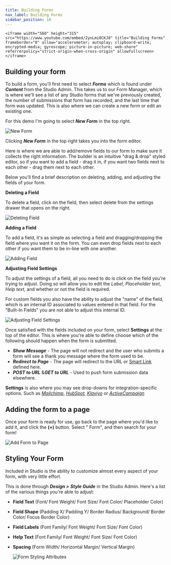 ```yaml
---
title: Building Forms
nav_label: Building Forms
sidebar_position: 10
---
```


    <iframe width="560" height="315" src="https://www.youtube.com/embed/2ynLmi0CKJ8" title="Building Forms" frameborder="0" allow="accelerometer; autoplay; clipboard-write; encrypted-media; gyroscope; picture-in-picture; web-share" referrerpolicy="strict-origin-when-cross-origin" allowfullscreen></iframe>

## Building your form

To build a form, you'll first need to select ***Forms*** which is found under ***Content*** from the Studio Admin. This
takes us to our Form Manager, which is where we'll see a list of any Studio forms that we've previously created, the
number of submissions that form has recorded, and the last time that form was updated. This is also where we can create
a new form or edit an existing one.

For this demo I'm going to select ***New Form*** in the top right.

![New Form](/assets/studio/screely-1640974222831.png)

Clicking ***New Form*** in the top right takes you into the form editor.

Here is where we are able to add/remove fields to our form to make sure it collects the right information. The builder
is an intuitive "drag & drop" styled editor, so if you want to add a field - drag it in, if you want two fields next to
each other - drag them next to each other.

Below you'll find a brief description on deleting, adding, and adjusting the fields of your form.

**Deleting a Field**

To delete a field, click on the field, then select delete from the settings drawer that opens on the right.

![Deleting Field](/assets/studio/Form_-_Deleting_Field.gif)

**Adding a Field**

To add a field, it's as simple as selecting a field and dragging/dropping the field where you want it on the form. You
can even drop fields next to each other if you want them to be in-line with one another.

![Adding Field](/assets/studio/Form_-_Adding_a_Field.gif)

**Adjusting Field Settings**

To adjust the settings of a field, all you need to do is click on the field you're trying to adjust. Doing so will allow
you to edit the *Label*, *Placeholder text*, *Help text*, and whether or not the field is required.

For custom fields you also have the ability to adjust the "name" of the field, which is an internal ID associated to
values entered in that field. For the "Built-In Fields" you are not able to adjust this internal ID.

![Adjusting Field Settings](/assets/studio/Form_-_Field_Settings.gif)

Once satisfied with the fields included on your form, select **Settings** at the top of the editor. This is where you're
able to define choose which of the following should happen when the form is submitted.

* ***Show Message*** - The page will not redirect and the user who submits a form will see a thank you message where the
  form used to be.
* ***Redirect to Page*** - The page will redirect to the URL
  or [Smart Link](/docs/studio/content/Basic-Page-Editing/Smart-Links) defined here.
* ***POST to URL*** &***GET to URL*** - Used to push form submission data elsewhere.

**Settings** is also where you may see drop-downs for integration-specific options. Such as [
*Mailchimp*](/docs/studio/Integrations/Integrating-Mailchimp), [
*HubSpot*](/docs/studio/Integrations/Integrating-HubSpot), [
*Klaviyo*](/docs/studio/Integrations/Klaviyo-Overview-and-Integration-Guide) or [
*ActiveCampaign*](/docs/studio/Integrations/Integrating-ActiveCampaign)

## Adding the form to a page

Once your form is ready for use, go back to the page where you'd like to add it, and click the **(+)** button. Select "
Form", and then search for your form!

![Add Form to Page](/assets/studio/Form_-_Add_to_Page.gif)

## Styling Your Form

Included in Studio is the ability to customize almost every aspect of your form, with very little effort.

This is done through ***Design >** **Style Guide*** in the Studio Admin. Here's a list of the various things you're
able to adjust:

* **Field Text** (Font/ Font Weight/ Font Size/ Font Color/ Placeholder Color)
* **Field Shape** (Padding X/ Padding Y/ Border Radius/ Background/ Border Color/ Focus Border Color)
* **Field Labels** (Font Family/ Font Weight/ Font Size/ Font Color)
* **Help Text** (Font Family/ Font Weight/ Font Size/ Font Color)
* **Spacing** (Form Width/ Horizontal Margin/ Vertical Margin)

  ![Form Styling Attributes](/assets/studio/screely-1640976574749.png)


